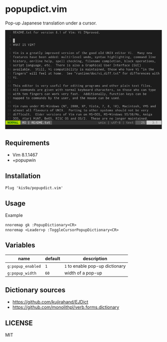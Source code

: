 # popupdict.vim

Pop-up Japanese translation under a cursor.

![Screenshot](screenshot.gif)

## Requirements

- Vim 8.1.1467
- +popupwin

## Installation

```
Plug 'kis9a/popupdict.vim'
```

## Usage

Example
```
nnoremap gk :PopupDictionary<CR>
nnoremap <Leader>p :ToggleCursorPopupDictionary<CR>
```

## Variables

| name              | default | description                     |
|---                |---      |---                              |
| `g:popup_enabled` | `1`     | `1` to enable pop-up dictionary |
| `g:popup_width`   | `60`    | width of a pop-up               |

## Dictionary sources

- https://github.com/kujirahand/EJDict
- https://github.com/monolithpl/verb.forms.dictionary

## LICENSE

MIT
